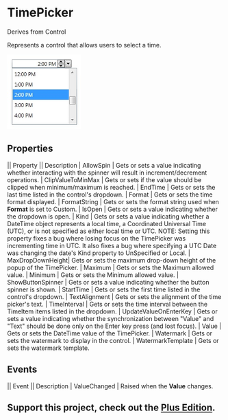# TimePicker
Derives from Control

Represents a control that allows users to select a time. 

![](TimePicker_time_picker.jpg)

## Properties
|| Property || Description
| AllowSpin | Gets or sets a value indicating whether interacting with the spinner will result in increment/decrement operations.
| ClipValueToMinMax | Gets or sets if the value should be clipped when minimum/maximum is reached.
| EndTime | Gets or sets the last time listed in the control's dropdown.
| Format | Gets or sets the time format displayed.
| FormatString | Gets or sets the format string used when **Format** is set to Custom.
| IsOpen | Gets or sets a value indicating whether the dropdown is open.
| Kind | Gets or sets a value indicating whether a DateTime object represents a local time, a Coordinated Universal Time (UTC), or is not specified as either local time or UTC. NOTE: Setting this property fixes a bug where losing focus on the TimePicker was incrementing time in UTC. It also fixes a bug where specifying a UTC Date was changing the date's Kind property to UnSpecified or Local.
| MaxDropDownHeight| Gets or sets the maximum drop-down height of the popup of the TimePicker.
| Maximum | Gets or sets the Maximum allowed value.
| Minimum | Gets or sets the Minimum allowed value.
| ShowButtonSpinner | Gets or sets a value indicating whether the button spinner is shown.
| StartTime | Gets or sets the first time listed in the control's dropdown.
| TextAlignment | Gets or sets the alignment of the time picker's text.
| TimeInterval | Gets or sets the time interval between the TimeItem items listed in the dropdown.
| UpdateValueOnEnterKey | Gets or sets a value indicating whether the synchronization between "Value" and "Text" should be done only on the Enter key press (and lost focus). 
| Value | Gets or sets the DateTime value of the TimePicker.
| Watermark | Gets or sets the watermark to display in the control.
| WatermarkTemplate | Gets or sets the watermark template.

## Events
|| Event || Description
| ValueChanged | Raised when the **Value** changes.

**Support this project, check out the [Plus Edition](https://xceed.com/xceed-toolkit-plus-for-wpf/).**
---